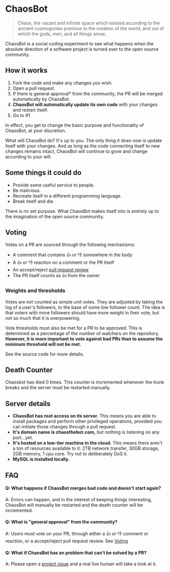 # ChaosBot

> Chaos, the vacant and infinite space which existed according to the ancient
> cosmogonies previous to the creation of the world, and out of which the gods,
> men, and all things arose.

ChaosBot is a social coding experiment to see what happens when the absolute
direction of a software project is turned over to the open source community.

## How it works

1. Fork the code and make any changes you wish.
1. Open a pull request.
1. If there is general approval\* from the community, the PR will be merged
   automatically by ChaosBot.
1. **ChaosBot will automatically update its own code** with your changes and
   restart itself.
1. Go to \#1

In effect, you get to change the basic purpose and functionality of ChaosBot, at
your discretion.

What will ChaosBot do?  It's up to you.  The only thing it does now is update
itself with your changes.  And as long as the code connecting itself to new
changes remains intact, ChaosBot will continue to grow and change according to
your will.

## Some things it could do

* Provide some useful service to people.
* Be malicious.
* Recreate itself in a different programming language.
* Break itself and die.

There is no set purpose.  What ChaosBot makes itself into is entirely up to
the imagination of the open source community.

## Voting

Votes on a PR are sourced through the following mechanisms:
* A comment that contains :+1: or :-1: somewhere in the body
* A :+1: or :-1: reaction on a comment or the PR itself
* An accept/reject [pull request review](https://help.github.com/articles/about-pull-request-reviews/)
* The PR itself counts as :+1: from the owner

### Weights and thresholds

Votes are not counted as simple unit votes.  They are adjusted by taking the log
of a user's followers, to the base of some low follower count.  The idea is that
voters with more followers should have more weight in their vote, but not so much
that it is overpowering.

Vote thresholds must also be met for a PR to be approved.  This is determined as
a percentage of the number of watchers on the repository.  **However, it is more
important to vote against bad PRs than to assume the minimum threshold will not
be met.**

See the source code for more details.

## Death Counter

Chaosbot has died 0 times.  This counter is incremented whenever the trunk breaks
and the server must be restarted manually.

## Server details

* **ChaosBot has root access on its server.**  This means you are able to install
packages and perform other privileged operations, provided you can initiate those
changes through a pull request.
* **It's domain name is chaosthebot.com,** but nothing is listening on
any port...yet.
* **It's hosted on a low-tier machine in the cloud.**  This means there aren't a
ton of resources available to it: 2TB network transfer, 30GB storage, 2GB memory,
1 cpu core.  Try not to deliberately DoS it.
* **MySQL is installed locally.**

## FAQ

#### Q: What happens if ChaosBot merges bad code and doesn't start again?
A: Errors can happen, and in the interest of keeping things interesting, ChaosBot
will manually be restarted and the death counter will be incremented.

#### Q: What is "general approval" from the community?
A: Users must vote on your PR, through either a :+1: or :-1: comment or reaction,
or a accept/reject pull request review.  See [Voting](https://github.com/chaosbot/Chaos/blob/master/README.md#voting)

#### Q: What if ChaosBot has an problem that can't be solved by a PR?
A: Please open a [project issue](https://github.com/chaosbot/Chaos/issues) and a
real live human will take a look at it.
